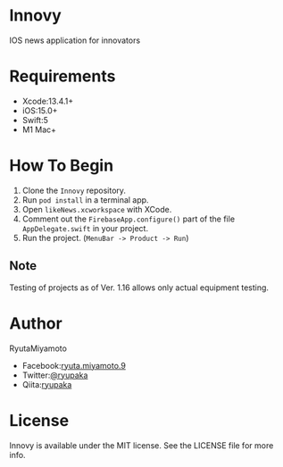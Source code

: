 # Innovy

IOS news application for innovators

# Requirements

- Xcode:13.4.1+
- iOS:15.0+
- Swift:5
- M1 Mac+

# How To Begin
1. Clone the `Innovy` repository.
1. Run `pod install` in a terminal app.
1. Open `likeNews.xcworkspace` with XCode.
1. Comment out the `FirebaseApp.configure()` part of the file `AppDelegate.swift` in your project.
1. Run the project. (`MenuBar -> Product -> Run`)

## Note
Testing of projects as of Ver. 1.16 allows only actual equipment testing.

# Author

RyutaMiyamoto
- Facebook:[ryuta.miyamoto.9](https://www.facebook.com/ryuta.miyamoto.9)
- Twitter:[@ryupaka](https://twitter.com/ryupaka)
- Qiita:[ryupaka](https://qiita.com/ryupaka)

# License

Innovy is available under the MIT license. See the LICENSE file for more info.
